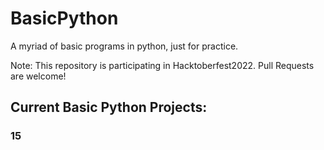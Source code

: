 # BasicPython
A myriad of basic programs in python, just for practice.

Note: This repository is participating in Hacktoberfest2022. Pull Requests are welcome!

## Current Basic Python Projects:

### 15

